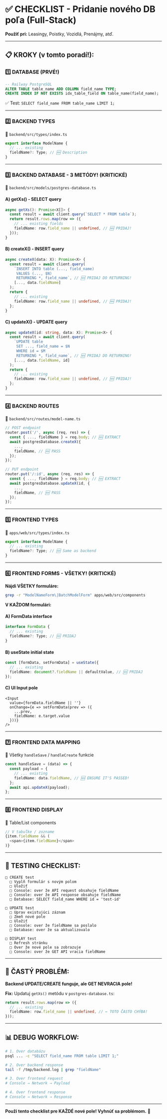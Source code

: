 # ✅ CHECKLIST - Pridanie nového DB poľa (Full-Stack)

**Použiť pri:** Leasingy, Poistky, Vozidlá, Prenájmy, atď.

---

## 📋 KROKY (v tomto poradí!):

### **1️⃣ DATABASE (PRVÉ!)**
```sql
-- Railway PostgreSQL
ALTER TABLE table_name ADD COLUMN field_name TYPE;
CREATE INDEX IF NOT EXISTS idx_table_field ON table_name(field_name);
```
✅ Test: `SELECT field_name FROM table_name LIMIT 1;`

---

### **2️⃣ BACKEND TYPES**
📁 `backend/src/types/index.ts`

```typescript
export interface ModelName {
  // ... existing
  fieldName?: Type; // 🆕 Description
}
```

---

### **3️⃣ BACKEND DATABASE - 3 METÓDY! (KRITICKÉ)**

📁 `backend/src/models/postgres-database.ts`

#### **A) getXs() - SELECT query**
```typescript
async getXs(): Promise<X[]> {
  const result = await client.query(`SELECT * FROM table`);
  return result.rows.map(row => ({
    // ... existing fields
    fieldName: row.field_name || undefined, // 🆕 PRIDAJ!
  }));
}
```

#### **B) createX() - INSERT query**
```typescript
async createX(data: X): Promise<X> {
  const result = await client.query(
    `INSERT INTO table (..., field_name) 
     VALUES (..., $N) 
     RETURNING *, field_name`, // 🆕 PRIDAJ DO RETURNING!
    [..., data.fieldName]
  );
  return {
    // ... existing
    fieldName: row.field_name || undefined, // 🆕 PRIDAJ!
  };
}
```

#### **C) updateX() - UPDATE query**
```typescript
async updateX(id: string, data: X): Promise<X> {
  const result = await client.query(
    `UPDATE table 
     SET ..., field_name = $N 
     WHERE id = $M
     RETURNING *, field_name`, // 🆕 PRIDAJ DO RETURNING!
    [..., data.fieldName, id]
  );
  return {
    // ... existing
    fieldName: row.field_name || undefined, // 🆕 PRIDAJ!
  };
}
```

---

### **4️⃣ BACKEND ROUTES**

📁 `backend/src/routes/model-name.ts`

```typescript
// POST endpoint
router.post('/', async (req, res) => {
  const { ..., fieldName } = req.body; // 🆕 EXTRACT
  await postgresDatabase.createX({
    ...,
    fieldName, // 🆕 PASS
  });
});

// PUT endpoint  
router.put('/:id', async (req, res) => {
  const { ..., fieldName } = req.body; // 🆕 EXTRACT
  await postgresDatabase.updateX(id, {
    ...,
    fieldName, // 🆕 PASS
  });
});
```

---

### **5️⃣ FRONTEND TYPES**

📁 `apps/web/src/types/index.ts`

```typescript
export interface ModelName {
  // ... existing
  fieldName?: Type; // 🆕 Same as backend
}
```

---

### **6️⃣ FRONTEND FORMS - VŠETKY! (KRITICKÉ)**

**Nájdi VŠETKY formuláre:**
```bash
grep -r "ModelNameForm\|BatchModelForm" apps/web/src/components
```

**V KAŽDOM formulári:**

#### **A) FormData interface**
```typescript
interface FormData {
  // ... existing
  fieldName?: Type; // 🆕 PRIDAJ
}
```

#### **B) useState initial state**
```typescript
const [formData, setFormData] = useState({
  // ... existing
  fieldName: document?.fieldName || defaultValue, // 🆕 PRIDAJ
});
```

#### **C) UI Input pole**
```tsx
<Input
  value={formData.fieldName || ''}
  onChange={e => setFormData(prev => ({
    ...prev,
    fieldName: e.target.value
  }))}
/>
```

---

### **7️⃣ FRONTEND DATA MAPPING**

📁 Všetky `handleSave` / `handleCreate` funkcie

```typescript
const handleSave = (data) => {
  const payload = {
    // ... existing
    fieldName: data.fieldName, // 🆕 ENSURE IT'S PASSED!
  };
  await api.updateX(payload);
};
```

---

### **8️⃣ FRONTEND DISPLAY**

📁 Table/List components

```typescript
// V tabuľke / zozname
{item.fieldName && (
  <span>{item.fieldName}</span>
)}
```

---

## 🧪 TESTING CHECKLIST:

```
□ CREATE test
  □ Vyplň formulár s novým polom
  □ Uložiť
  □ Console: over že API request obsahuje fieldName
  □ Console: over že API response obsahuje fieldName
  □ Database: SELECT field_name WHERE id = 'test-id'
  
□ UPDATE test
  □ Uprav existujúci záznam
  □ Zmeň nové pole
  □ Uložiť
  □ Console: over že fieldName sa poslalo
  □ Database: over že sa aktualizovalo

□ DISPLAY test
  □ Refresh stránku
  □ Over že nové pole sa zobrazuje
  □ Console: over že GET API vracia fieldName
```

---

## 🚨 ČASTÝ PROBLÉM:

**Backend UPDATE/CREATE funguje, ale GET NEVRACIA pole!**

**Fix:** Updatuj `getXs()` metódu v `postgres-database.ts`:
```typescript
return result.rows.map(row => ({
  // ... existing
  fieldName: row.field_name || undefined, // ← TOTO ČASTO CHÝBA!
}));
```

---

## 📊 DEBUG WORKFLOW:

```bash
# 1. Over databázu
psql ... -c "SELECT field_name FROM table LIMIT 1;"

# 2. Over backend response
tail -f /tmp/backend.log | grep "fieldName"

# 3. Over frontend request
# Console → Network → Payload

# 4. Over frontend response  
# Console → Network → Response
```

---

**Použi tento checklist pre KAŽDÉ nové pole! Vyhnúť sa problémom.** 🎯

